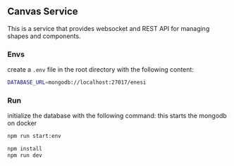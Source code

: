 ## Canvas Service

This is a service that provides websocket and REST API for managing shapes and components.

### Envs

create a `.env` file in the root directory with the following content:

```bash
DATABASE_URL=mongodb://localhost:27017/enesi
```

### Run

initialize the database with the following command:
this starts the mongodb on docker

```bash
npm run start:env
```

```bash
npm install
npm run dev
```


